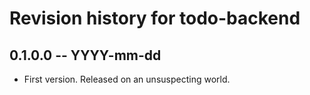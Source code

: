# Revision history for todo-backend

## 0.1.0.0 -- YYYY-mm-dd

* First version. Released on an unsuspecting world.
